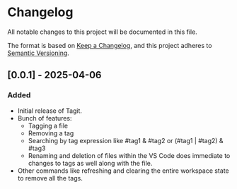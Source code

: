 # Changelog

All notable changes to this project will be documented in this file.

The format is based on [Keep a Changelog](https://keepachangelog.com/en/1.0.0/),
and this project adheres to [Semantic Versioning](https://semver.org/spec/v2.0.0.html).

## [0.0.1] - 2025-04-06

### Added

*   Initial release of Tagit.
*   Bunch of features:
    * Tagging a file
    * Removing a tag
    * Searching by tag expression like #tag1 & #tag2 or (#tag1 | #tag2) & #tag3
    * Renaming and deletion of files within the VS Code does immediate to changes to tags as well along with the file.
* Other commands like refreshing and clearing the entire workspace state to remove all the tags.